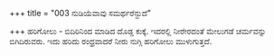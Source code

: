 +++
title = "003 ನುಡಿಯೆವಾವು ಸಮರ್ಥರೆನ್ದುದೆ"

+++
ಹರಿಗೋಲು - ಬಿದಿರಿನಿಂದ ಮಾಡಿದ ದೊಡ್ಡ ಕುಕ್ಕೆ. ಇದರಲ್ಲಿ ನೀರೇರದಂತೆ ಮೇಲುಗಡೆ ಚರ್ಮವನ್ನು ಬಿಗಿದಿರುವರು. ಇದು ಹರಿದು ರಂಧ್ರವಾದರೆ ನೀರು ನುಗ್ಗಿ ಹರಿಗೋಲು ಮುಳುಗುತ್ತದೆ.